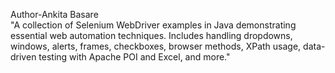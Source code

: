 Author-Ankita Basare
<br>
"A collection of Selenium WebDriver examples in Java demonstrating essential web automation techniques. Includes handling dropdowns, windows, alerts, frames, checkboxes, browser methods, XPath usage, data-driven testing with Apache POI and Excel, and more."
